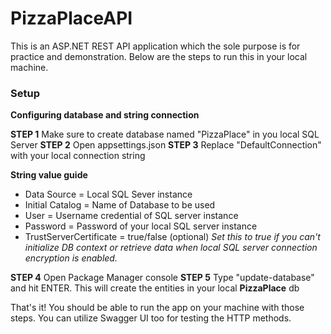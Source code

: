 # PizzaPlaceAPI

This is an ASP.NET REST API application which the sole purpose is for practice and demonstration. Below are the steps to run this in your local machine.

### Setup

**Configuring database and string connection**

**STEP 1** Make sure to create database named "PizzaPlace" in you local SQL Server
**STEP 2** Open appsettings.json
**STEP 3** Replace "DefaultConnection" with your local connection string

**String value guide**
- Data Source = Local SQL Sever instance 
- Initial Catalog = Name of Database to be used
- User = Username credential of SQL server instance
- Password = Password of your local SQL server instance
- TrustServerCertificate = true/false (optional)
	*Set this to true if you can't initialize DB context or retrieve data when local SQL server connection encryption is enabled.*

**STEP 4** Open Package Manager console
**STEP 5** Type "update-database" and hit ENTER. This will create the entities in your local **PizzaPlace** db

That's it! You should be able to run the app on your machine with those steps. You can utilize Swagger UI too for testing the HTTP methods.





